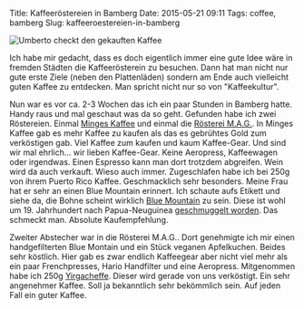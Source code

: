 Title: Kaffeeröstereien in Bamberg
Date: 2015-05-21 09:11
Tags: coffee, bamberg
Slug: kaffeeroestereien-in-bamberg


![Umberto checkt den gekauften Kaffee]({static}/images/kaffeekatze.jpg)

Ich habe mir gedacht, dass es doch eigentlich immer eine gute Idee wäre in fremden Städten die Kaffeerösterein zu besuchen. Dann hat man nicht nur gute erste Ziele (neben den Plattenläden) sondern am Ende auch vielleicht guten Kaffee zu entdecken. Man spricht nicht nur so von "Kaffeekultur".

Nun war es vor ca. 2-3 Wochen das ich ein paar Stunden in Bamberg hatte. Handy raus und mal geschaut was da so geht. Gefunden habe ich zwei Röstereien. Einmal [Minges Kaffee](http://minges-kaffee.de/) und einmal die [Rösterei M.A.G.](http://www.roesterei-mag.de/). In Minges Kaffee gab es mehr Kaffee zu kaufen als das es gebrühtes Gold zum verköstigen gab. Viel Kaffee zum kaufen und kaum Kaffee-Gear. Und sind wir mal ehrlich... wir lieben Kaffee-Gear. Keine Aeropress, Kaffeewagen oder irgendwas. Einen Espresso kann man dort trotzdem abgreifen. Wein wird da auch verkauft. Wieso auch immer. Zugeschlafen habe ich bei 250g von ihrem Puerto Rico Kaffee. Geschmacklich sehr besonders. Meine Frau hat er sehr an einen Blue Mountain erinnert. Ich schaute aufs Etikett und siehe da, die Bohne scheint wirklich [Blue Mountain](https://de.wikipedia.org/wiki/Blue_Mountain_%28Kaffeesorte%29) zu sein. Diese ist wohl um 19. Jahrhundert nach Papua-Neuguinea [geschmuggelt worden](http://www.kaffeezentrale.de/wissen/kaffee-anbaulaender/kaffeeanbau-in-asien/papua-neuguinea-kaffee/). Das schmeckt man. Absolute Kaufempfehlung.

Zweiter Abstecher war in die Rösterei M.A.G.. Dort genehmigte ich mir einen handgefilterten Blue Montain und ein Stück veganen Apfelkuchen. Beides sehr köstlich. Hier gab es zwar endlich Kaffeegear aber nicht viel mehr als ein paar Frenchpresses, Hario Handfilter und eine Aeropress. Mitgenommen habe ich 250g [Yirgacheffe](https://de.wikipedia.org/wiki/Yirgacheffe). Dieser wird gerade von uns verköstigt. Ein sehr angenehmer Kaffee. Soll ja bekanntlich sehr bekömmlich sein. Auf jeden Fall ein guter Kaffee.
